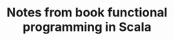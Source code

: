 

<div style="text-align:center;top:50%;left:50%">

<h1>Notes from book functional programming in Scala</h1>

</div>
